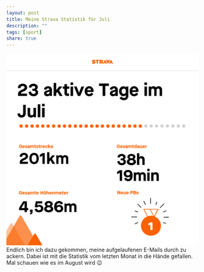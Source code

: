```yaml
---
layout: post
title: Meine Strava Statistik für Juli
description: ""
tags: [sport]
share: true
---
```

![](images/2020/juli-1022x1024.png)
Endlich bin ich dazu gekommen, meine aufgelaufenen E-Mails durch zu ackern. Dabei ist mit die Statistik vom letzten Monat in die Hände gefallen. Mal schauen wie es im August wird 😉